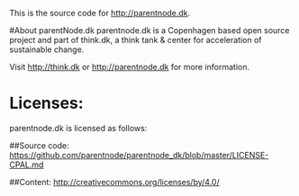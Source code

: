 This is the source code for http://parentnode.dk.

#About parentNode.dk
parentnode.dk is a Copenhagen based open source project and part of think.dk, a think tank & center for acceleration of sustainable change. 

Visit http://think.dk or http://parentnode.dk for more information.

# Licenses:
parentnode.dk is licensed as follows:

##Source code:
https://github.com/parentnode/parentnode_dk/blob/master/LICENSE-CPAL.md

##Content:
http://creativecommons.org/licenses/by/4.0/
